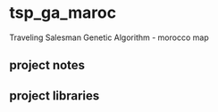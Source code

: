 # tsp_ga_maroc
Traveling Salesman Genetic Algorithm - morocco map

## project notes
## project libraries
